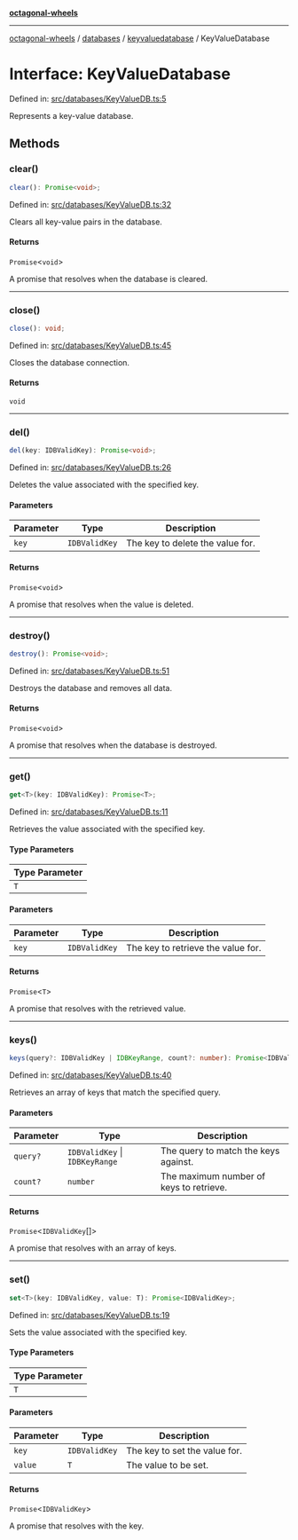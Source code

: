 [**octagonal-wheels**](../../../README.md)

***

[octagonal-wheels](../../../modules.md) / [databases](../../README.md) / [keyvaluedatabase](../README.md) / KeyValueDatabase

# Interface: KeyValueDatabase

Defined in: [src/databases/KeyValueDB.ts:5](https://github.com/vrtmrz/octagonal-wheels/blob/main/src/databases/KeyValueDB.ts#L5)

Represents a key-value database.

## Methods

### clear()

```ts
clear(): Promise<void>;
```

Defined in: [src/databases/KeyValueDB.ts:32](https://github.com/vrtmrz/octagonal-wheels/blob/main/src/databases/KeyValueDB.ts#L32)

Clears all key-value pairs in the database.

#### Returns

`Promise`\<`void`\>

A promise that resolves when the database is cleared.

***

### close()

```ts
close(): void;
```

Defined in: [src/databases/KeyValueDB.ts:45](https://github.com/vrtmrz/octagonal-wheels/blob/main/src/databases/KeyValueDB.ts#L45)

Closes the database connection.

#### Returns

`void`

***

### del()

```ts
del(key: IDBValidKey): Promise<void>;
```

Defined in: [src/databases/KeyValueDB.ts:26](https://github.com/vrtmrz/octagonal-wheels/blob/main/src/databases/KeyValueDB.ts#L26)

Deletes the value associated with the specified key.

#### Parameters

| Parameter | Type | Description |
| ------ | ------ | ------ |
| `key` | `IDBValidKey` | The key to delete the value for. |

#### Returns

`Promise`\<`void`\>

A promise that resolves when the value is deleted.

***

### destroy()

```ts
destroy(): Promise<void>;
```

Defined in: [src/databases/KeyValueDB.ts:51](https://github.com/vrtmrz/octagonal-wheels/blob/main/src/databases/KeyValueDB.ts#L51)

Destroys the database and removes all data.

#### Returns

`Promise`\<`void`\>

A promise that resolves when the database is destroyed.

***

### get()

```ts
get<T>(key: IDBValidKey): Promise<T>;
```

Defined in: [src/databases/KeyValueDB.ts:11](https://github.com/vrtmrz/octagonal-wheels/blob/main/src/databases/KeyValueDB.ts#L11)

Retrieves the value associated with the specified key.

#### Type Parameters

| Type Parameter |
| ------ |
| `T` |

#### Parameters

| Parameter | Type | Description |
| ------ | ------ | ------ |
| `key` | `IDBValidKey` | The key to retrieve the value for. |

#### Returns

`Promise`\<`T`\>

A promise that resolves with the retrieved value.

***

### keys()

```ts
keys(query?: IDBValidKey | IDBKeyRange, count?: number): Promise<IDBValidKey[]>;
```

Defined in: [src/databases/KeyValueDB.ts:40](https://github.com/vrtmrz/octagonal-wheels/blob/main/src/databases/KeyValueDB.ts#L40)

Retrieves an array of keys that match the specified query.

#### Parameters

| Parameter | Type | Description |
| ------ | ------ | ------ |
| `query?` | `IDBValidKey` \| `IDBKeyRange` | The query to match the keys against. |
| `count?` | `number` | The maximum number of keys to retrieve. |

#### Returns

`Promise`\<`IDBValidKey`[]\>

A promise that resolves with an array of keys.

***

### set()

```ts
set<T>(key: IDBValidKey, value: T): Promise<IDBValidKey>;
```

Defined in: [src/databases/KeyValueDB.ts:19](https://github.com/vrtmrz/octagonal-wheels/blob/main/src/databases/KeyValueDB.ts#L19)

Sets the value associated with the specified key.

#### Type Parameters

| Type Parameter |
| ------ |
| `T` |

#### Parameters

| Parameter | Type | Description |
| ------ | ------ | ------ |
| `key` | `IDBValidKey` | The key to set the value for. |
| `value` | `T` | The value to be set. |

#### Returns

`Promise`\<`IDBValidKey`\>

A promise that resolves with the key.
